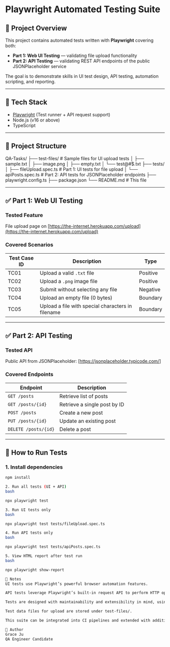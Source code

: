 # Playwright Automated Testing Suite

## 📌 Project Overview

This project contains automated tests written with **Playwright** covering both:

- **Part 1: Web UI Testing** — validating file upload functionality  
- **Part 2: API Testing** — validating REST API endpoints of the public JSONPlaceholder service

The goal is to demonstrate skills in UI test design, API testing, automation scripting, and reporting.

---

## 🔧 Tech Stack

- [Playwright](https://playwright.dev/) (Test runner + API request support)  
- Node.js (v16 or above)  
- TypeScript  

---

## 📁 Project Structure

QA-Tasks/
├── test-files/ # Sample files for UI upload tests
│ ├── sample.txt
│ ├── image.png
│ ├── empty.txt
│ └── test@#$.txt
├── tests/
│ ├── fileUpload.spec.ts # Part 1: UI tests for file upload
│ └── apiPosts.spec.ts # Part 2: API tests for JSONPlaceholder endpoints
├── playwright.config.ts
├── package.json
└── README.md # This file


---

## ✅ Part 1: Web UI Testing

### Tested Feature

File upload page on [https://the-internet.herokuapp.com/upload](https://the-internet.herokuapp.com/upload)

### Covered Scenarios

| Test Case ID | Description                                | Type       |
|--------------|--------------------------------------------|------------|
| TC01         | Upload a valid `.txt` file                 | Positive   |
| TC02         | Upload a `.png` image file                 | Positive   |
| TC03         | Submit without selecting any file          | Negative   |
| TC04         | Upload an empty file (0 bytes)             | Boundary   |
| TC05         | Upload a file with special characters in filename | Boundary   |

---

## ✅ Part 2: API Testing

### Tested API

Public API from JSONPlaceholder: [https://jsonplaceholder.typicode.com/]

### Covered Endpoints

| Endpoint           | Description                       |
|--------------------|----------------------------------|
| `GET /posts`       | Retrieve list of posts            |
| `GET /posts/{id}`  | Retrieve a single post by ID      |
| `POST /posts`      | Create a new post                 |
| `PUT /posts/{id}`  | Update an existing post           |
| `DELETE /posts/{id}` | Delete a post                    |

---

## 🚀 How to Run Tests

### 1. Install dependencies

```bash
npm install

2. Run all tests (UI + API)
bash

npx playwright test

3. Run UI tests only
bash

npx playwright test tests/fileUpload.spec.ts

4. Run API tests only
bash

npx playwright test tests/apiPosts.spec.ts

5. View HTML report after test run
bash

npx playwright show-report

📝 Notes
UI tests use Playwright’s powerful browser automation features.

API tests leverage Playwright’s built-in request API to perform HTTP operations and validate responses.

Tests are designed with maintainability and extensibility in mind, using test.describe() for logical grouping.

Test data files for upload are stored under test-files/.

This suite can be integrated into CI pipelines and extended with additional cases as needed.

📎 Author
Grace Ju
QA Engineer Candidate
